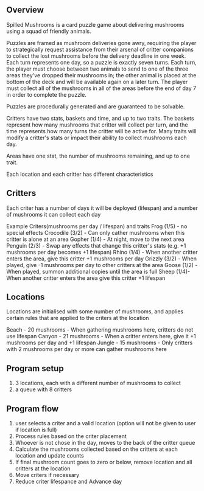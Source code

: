 ## Overview
Spilled Mushrooms is a card puzzle game about delivering mushrooms using a squad of friendly animals.

Puzzles are framed as mushroom deliveries gone awry, requiring the player to strategically request assistance from their arsenal of critter companions to collect the lost mushrooms before the delivery deadline in one week. Each turn represents one day, so a puzzle is exactly seven turns. Each turn, the player must choose between two animals to send to one of the three areas they've dropped their mushrooms in; the other animal is placed at the bottom of the deck and will be available again on a later turn. The player must collect all of the mushrooms in all of the areas before the end of day 7 in order to complete the puzzle.

Puzzles are procedurally generated and are guaranteed to be solvable.

Critters have two stats, baskets and time, and up to two traits. The baskets represent how many mushrooms that critter will collect per turn, and the time represents how many turns the critter will be active for. Many traits will modify a critter's stats or impact their ability to collect mushrooms each day.

Areas have one stat, the number of mushrooms remaining, and up to one trait.

Each location and each critter has different characteristics

## Critters
Each criter has a number of days it will be deployed (lifespan) and a number of mushrooms it can collect each day

Example Criters(mushrooms per day / lifespan) and traits
Frog (1/5) - no special effects
Crocodile (3/2) - Can only cather mushrooms when this critter is alone at an area
Gopher (1/4) - At night, move to the next area
Penguin (2/3) - Swap any effects that change this critter's stats (e.g. +1 mushrooms per day becomes +1 lifespan)
Rhino (1/4) - When another critter enters the area, give this critter +1 mushrooms per day
Grizzly (3/2) - When played, give -1 mushrooms per day to other critters at the area
Goose (1/2) - When played, summon additional copies until the area is full
Sheep (1/4)- When another critter enters the area give this critter +1 lifespan

## Locations
Locations are initialised with some number of mushrooms, and applies certain rules that are applied to the criters at the location

Beach - 20 mushrooms - When gathering mushrooms here, critters do not use lifespan
Canyon - 21 mushrooms - When a critter enters here, give it +1 mushrooms per day and +1 lifespan
Jungle - 15 mushrooms - Only critters with 2 mushrooms per day or more can gather mushrooms here

## Program setup
1. 3 locations, each with a different number of mushrooms to collect
2. a queue with 8 critters

## Program flow
1. user selects a criter and a valid location (option will not be given to user if location is full)
2. Process rules based on the criter placement
3. Whoever is not chose in the day, moves to the back of the critter queue
4. Calculate the mushrooms collected based on the critters at each location and update counts
5. If final mushroom count goes to zero or below, remove location and all critters at the location
6. Move criters if necessary
7. Reduce criter lifespance and Advance day